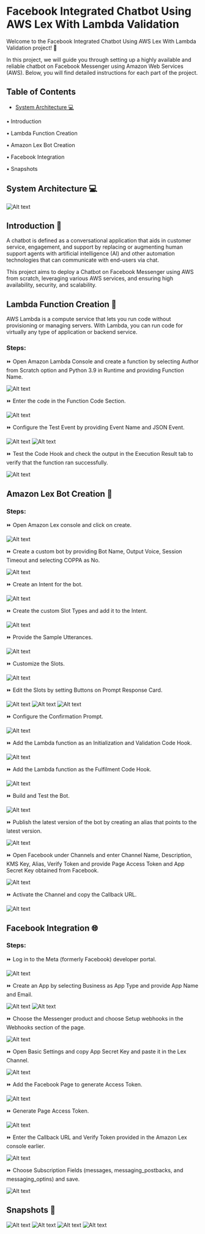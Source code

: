 # Facebook Integrated Chatbot Using AWS Lex With Lambda Validation

Welcome to the Facebook Integrated Chatbot Using AWS Lex With Lambda Validation project! 🚀

In this project, we will guide you through setting up a highly available and reliable chatbot on Facebook Messenger using Amazon Web Services (AWS). Below, you will find detailed instructions for each part of the project.

## Table of Contents

 - [System Architecture 💻](##system-architecture-)

• Introduction

• Lambda Function Creation

• Amazon Lex Bot Creation

• Facebook Integration

• Snapshots

## System Architecture 💻

![Alt text](Screenshots/Architecture.jpg)

## Introduction 🌟

A chatbot is defined as a conversational application that aids in customer service, engagement, and support by replacing or augmenting human support agents with artificial intelligence (AI) and other automation technologies that can communicate with end-users via chat.

This project aims to deploy a Chatbot on Facebook Messenger using AWS from scratch, leveraging various AWS services, and ensuring high availability, security, and scalability.

## Lambda Function Creation 📝

AWS Lambda is a compute service that lets you run code without provisioning or managing servers. With Lambda, you can run code for virtually any type of application or backend service.

### Steps:

⏩ Open Amazon Lambda Console and create a function by selecting Author from Scratch option and Python 3.9 in Runtime and providing Function Name.

![Alt text](Screenshots/LAMBDA/1.jpg)

⏩ Enter the code in the Function Code Section.

![Alt text](Screenshots/LAMBDA/2.jpg)

⏩ Configure the Test Event by providing Event Name and JSON Event.

![Alt text](Screenshots/LAMBDA/3.1.jpg)
![Alt text](Screenshots/LAMBDA/3.2.jpg)

⏩ Test the Code Hook and check the output in the Execution Result tab to verify that the function ran successfully.

![Alt text](Screenshots/LAMBDA/4.jpg)

## Amazon Lex Bot Creation 💬

### Steps:

⏩ Open Amazon Lex console and click on create.

![Alt text](Screenshots/LEX/1.jpg)

⏩ Create a custom bot by providing Bot Name, Output Voice, Session Timeout and selecting COPPA as No.

![Alt text](Screenshots/LEX/2.jpg)

⏩ Create an Intent for the bot.

![Alt text](Screenshots/LEX/3.jpg)

⏩ Create the custom Slot Types and add it to the Intent.

![Alt text](Screenshots/LEX/4.jpg)

⏩ Provide the Sample Utterances.

![Alt text](Screenshots/LEX/5.jpg)

⏩ Customize the Slots.

![Alt text](Screenshots/LEX/6.jpg)

⏩ Edit the Slots by setting Buttons on Prompt Response Card.

![Alt text](Screenshots/LEX/7.jpg)
![Alt text](Screenshots/LEX/8.jpg)
![Alt text](Screenshots/LEX/9.jpg)

⏩ Configure the Confirmation Prompt.

![Alt text](Screenshots/LEX/10.jpg)

⏩ Add the Lambda function as an Initialization and Validation Code Hook.

![Alt text](Screenshots/LEX/11.jpg)

⏩ Add the Lambda function as the Fulfilment Code Hook.

![Alt text](Screenshots/LEX/12.jpg)

⏩ Build and Test the Bot.

![Alt text](Screenshots/LEX/13.jpg)

⏩ Publish the latest version of the bot by creating an alias that points to the latest version.

![Alt text](Screenshots/LEX/14.jpg)

⏩ Open Facebook under Channels and enter Channel Name, Description, KMS Key, Alias, Verify Token and provide Page Access Token and App Secret Key obtained from Facebook.

![Alt text](Screenshots/LEX/15.jpg)

⏩ Activate the Channel and copy the Callback URL.

![Alt text](Screenshots/LEX/16.jpg)

## Facebook Integration 🌐

### Steps:

⏩ Log in to the Meta (formerly Facebook) developer portal.

![Alt text](Screenshots/META/1.jpg)

⏩ Create an App by selecting Business as App Type and provide App Name and Email.

![Alt text](Screenshots/META/2.jpg)
![Alt text](Screenshots/META/3.jpg)

⏩ Choose the Messenger product and choose Setup webhooks in the Webhooks section of the page.

![Alt text](Screenshots/META/4.jpg)

⏩ Open Basic Settings and copy App Secret Key and paste it in the Lex Channel.

![Alt text](Screenshots/META/5.jpg)

⏩ Add the Facebook Page to generate Access Token.

![Alt text](Screenshots/META/6.jpg)

⏩ Generate Page Access Token.

![Alt text](Screenshots/META/7.jpg)

⏩ Enter the Callback URL and Verify Token provided in the Amazon Lex console earlier.

![Alt text](Screenshots/META/8.jpg)

⏩ Choose Subscription Fields (messages, messaging_postbacks, and messaging_optins) and save.

![Alt text](Screenshots/META/9.jpg)

## Snapshots 📱

![Alt text](Screenshots/Messenger/1.jpg)
![Alt text](Screenshots/Messenger/2.jpg)
![Alt text](Screenshots/Messenger/3.jpg)
![Alt text](Screenshots/Messenger/4.jpg)
